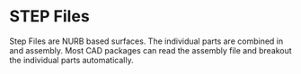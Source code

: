 # STEP Files

Step Files are NURB based surfaces. The individual parts are combined in and assembly. Most CAD packages can read the assembly file and breakout the individual parts automatically.
